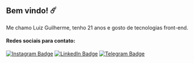 ## Bem vindo! ☄️

Me chamo Luiz Guilherme, tenho 21 anos e gosto de tecnologias front-end.

#### Redes sociais para contato: 

[![Instagram Badge](https://img.shields.io/badge/-Instagram-DF0174?style=flat-square&labelColor=DF0174&logo=instagram&logoColor=white&link=https://www.instagram.com/luizguilhermejrm/"/>)](https://www.instagram.com/luizguilhermejrm/)
[![LinkedIn Badge](https://img.shields.io/badge/-LinkedIn-blue?style=flat-square&logo=Linkedin&logoColor=white&link=https://www.linkedin.com/in/luizguilhermejrm/"/>)](https://www.linkedin.com/in/luizguilhermejrm/)
[![Telegram Badge](https://img.shields.io/badge/-Telegram-2CA5E0?style=flat-square&logo=telegram&logoColor=white&link=https://t.me/luizguilhermejrm"/>)](https://t.me/luizguilhermejrm)

